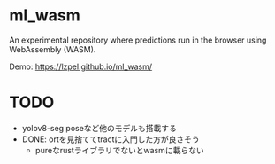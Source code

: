 # ml_wasm

An experimental repository where predictions run in the browser using WebAssembly (WASM).

Demo: https://lzpel.github.io/ml_wasm/

# TODO

- yolov8-seg poseなど他のモデルも搭載する
- DONE: ortを見捨ててtractに入門した方が良さそう
  - pureなrustライブラリでないとwasmに載らない